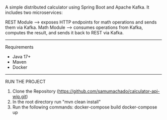 A simple distributed calculator using Spring Boot and Apache Kafka. It includes two microservices:

REST Module –> exposes HTTP endpoints for math operations and sends them via Kafka.
Math Module –> consumes operations from Kafka, computes the result, and sends it back to REST via Kafka.

---

Requirements

- Java 17+
- Maven
- Docker

---

RUN THE PROJECT

1. Clone the Repository (https://github.com/samumachado/calculator-api-wip.git)
2. In the root directory run "mvn clean install"
3. Run the following commands:
  docker-compose build
  docker-compose up
